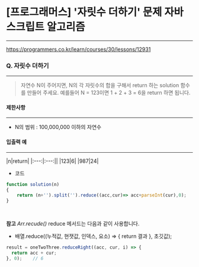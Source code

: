 # [프로그래머스] '자릿수 더하기' 문제 자바스크립트 알고리즘
-------
https://programmers.co.kr/learn/courses/30/lessons/12931
### Q. 자릿수 더하기
-----

> 자연수 N이 주어지면, N의 각 자릿수의 합을 구해서 return 하는 solution 함수를 만들어 주세요.
예를들어 N = 123이면 1 + 2 + 3 = 6을 return 하면 됩니다.


#### 제한사항 
---
* N의 범위 : 100,000,000 이하의 자연수

#### 입출력 예  
----
|n|return|
|:---:|:---:||
|123|6|
|987|24|



* 코드 
```js
function solution(n)
{
    return (n+'').split('').reduce((acc,cur)=> acc+parseInt(cur),0);
}

   
``` 

**참고**
*Arr.recude()*
reduce 메서드는 다음과 같이 사용합니다.

* 배열.reduce((누적값, 현잿값, 인덱스, 요소) => { return 결과 }, 초깃값);

```js
result = oneTwoThree.reduceRight((acc, cur, i) => {
  return acc + cur;
}, 0);    // 6 

```

